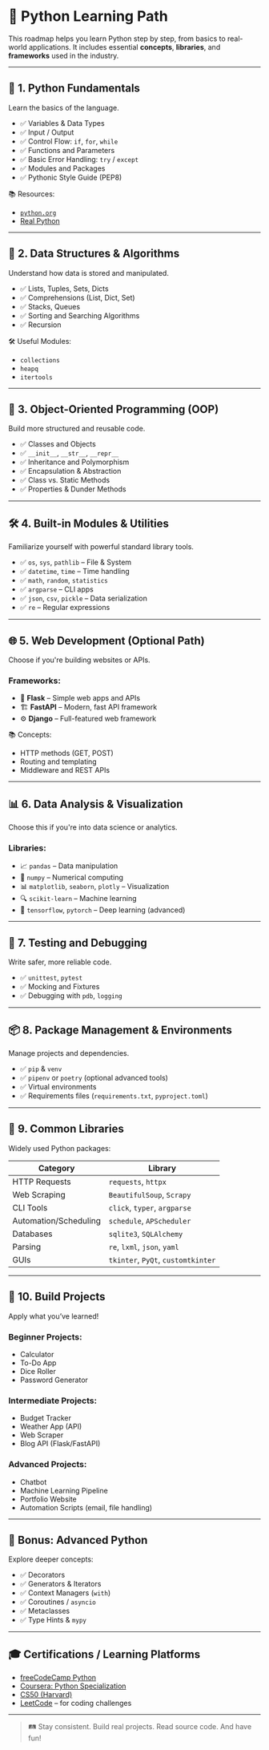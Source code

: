 # 🐍 Python Learning Path

This roadmap helps you learn Python step by step, from basics to real-world applications. It includes essential **concepts**, **libraries**, and **frameworks** used in the industry.

---

## 📘 1. Python Fundamentals

Learn the basics of the language.

- ✅ Variables & Data Types
- ✅ Input / Output
- ✅ Control Flow: `if`, `for`, `while`
- ✅ Functions and Parameters
- ✅ Basic Error Handling: `try` / `except`
- ✅ Modules and Packages
- ✅ Pythonic Style Guide (PEP8)

📚 Resources:
- [`python.org`](https://docs.python.org/3/)
- [Real Python](https://realpython.com)

---

## 🔁 2. Data Structures & Algorithms

Understand how data is stored and manipulated.

- ✅ Lists, Tuples, Sets, Dicts
- ✅ Comprehensions (List, Dict, Set)
- ✅ Stacks, Queues
- ✅ Sorting and Searching Algorithms
- ✅ Recursion

🛠 Useful Modules:
- `collections`
- `heapq`
- `itertools`

---

## 🧱 3. Object-Oriented Programming (OOP)

Build more structured and reusable code.

- ✅ Classes and Objects
- ✅ `__init__`, `__str__`, `__repr__`
- ✅ Inheritance and Polymorphism
- ✅ Encapsulation & Abstraction
- ✅ Class vs. Static Methods
- ✅ Properties & Dunder Methods

---

## 🛠 4. Built-in Modules & Utilities

Familiarize yourself with powerful standard library tools.

- ✅ `os`, `sys`, `pathlib` – File & System
- ✅ `datetime`, `time` – Time handling
- ✅ `math`, `random`, `statistics`
- ✅ `argparse` – CLI apps
- ✅ `json`, `csv`, `pickle` – Data serialization
- ✅ `re` – Regular expressions

---

## 🌐 5. Web Development (Optional Path)

Choose if you're building websites or APIs.

### Frameworks:
- 🧱 **Flask** – Simple web apps and APIs
- 🏗 **FastAPI** – Modern, fast API framework
- ⚙️ **Django** – Full-featured web framework

📚 Concepts:
- HTTP methods (GET, POST)
- Routing and templating
- Middleware and REST APIs

---

## 📊 6. Data Analysis & Visualization

Choose this if you're into data science or analytics.

### Libraries:
- 📈 `pandas` – Data manipulation
- 🧮 `numpy` – Numerical computing
- 📊 `matplotlib`, `seaborn`, `plotly` – Visualization
- 🔍 `scikit-learn` – Machine learning
- 🧠 `tensorflow`, `pytorch` – Deep learning (advanced)

---

## 🧪 7. Testing and Debugging

Write safer, more reliable code.

- ✅ `unittest`, `pytest`
- ✅ Mocking and Fixtures
- ✅ Debugging with `pdb`, `logging`

---

## 📦 8. Package Management & Environments

Manage projects and dependencies.

- ✅ `pip` & `venv`
- ✅ `pipenv` or `poetry` (optional advanced tools)
- ✅ Virtual environments
- ✅ Requirements files (`requirements.txt`, `pyproject.toml`)

---

## 🧰 9. Common Libraries

Widely used Python packages:

| Category            | Library                     |
|---------------------|-----------------------------|
| HTTP Requests        | `requests`, `httpx`         |
| Web Scraping         | `BeautifulSoup`, `Scrapy`   |
| CLI Tools            | `click`, `typer`, `argparse`|
| Automation/Scheduling| `schedule`, `APScheduler`   |
| Databases            | `sqlite3`, `SQLAlchemy`     |
| Parsing              | `re`, `lxml`, `json`, `yaml`|
| GUIs                 | `tkinter`, `PyQt`, `customtkinter`|

---

## 🚀 10. Build Projects

Apply what you’ve learned!

### Beginner Projects:
- Calculator
- To-Do App
- Dice Roller
- Password Generator

### Intermediate Projects:
- Budget Tracker
- Weather App (API)
- Web Scraper
- Blog API (Flask/FastAPI)

### Advanced Projects:
- Chatbot
- Machine Learning Pipeline
- Portfolio Website
- Automation Scripts (email, file handling)

---

## 🧠 Bonus: Advanced Python

Explore deeper concepts:

- ✅ Decorators
- ✅ Generators & Iterators
- ✅ Context Managers (`with`)
- ✅ Coroutines / `asyncio`
- ✅ Metaclasses
- ✅ Type Hints & `mypy`

---

## 🎓 Certifications / Learning Platforms

- [freeCodeCamp Python](https://www.freecodecamp.org/)
- [Coursera: Python Specialization](https://www.coursera.org/specializations/python)
- [CS50 (Harvard)](https://cs50.harvard.edu/)
- [LeetCode](https://leetcode.com/) – for coding challenges

---

> 🛤️ Stay consistent. Build real projects. Read source code. And have fun!

